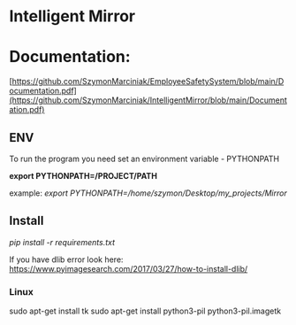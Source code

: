 # Intelligent Mirror

# Documentation:
[https://github.com/SzymonMarciniak/EmployeeSafetySystem/blob/main/Documentation.pdf](https://github.com/SzymonMarciniak/IntelligentMirror/blob/main/Documentation.pdf)

## ENV
To run the program you need set an environment variable - PYTHONPATH 

**export PYTHONPATH=/PROJECT/PATH**

example:
*export PYTHONPATH=/home/szymon/Desktop/my_projects/Mirror* 

## Install

*pip install -r requirements.txt*

If you have dlib error look here: 
https://www.pyimagesearch.com/2017/03/27/how-to-install-dlib/ 

### Linux
sudo apt-get install tk
sudo apt-get install python3-pil python3-pil.imagetk
